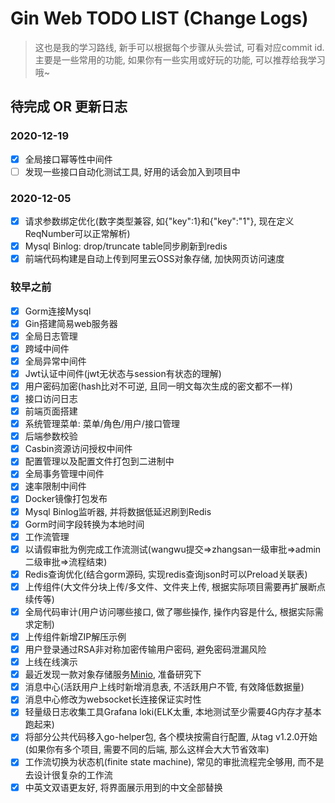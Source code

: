 <h1>Gin Web TODO LIST (Change Logs)</h1>

> 这也是我的学习路线, 新手可以根据每个步骤从头尝试, 可看对应commit id. 
> 主要是一些常用的功能, 如果你有一些实用或好玩的功能, 可以推荐给我学习哦~
## 待完成 OR 更新日志

### 2020-12-19
- [x] 全局接口幂等性中间件
- [ ] 发现一些接口自动化测试工具, 好用的话会加入到项目中

### 2020-12-05
- [x] 请求参数绑定优化(数字类型兼容, 如{"key":1}和{"key":"1"}, 现在定义ReqNumber可以正常解析)
- [x] Mysql Binlog: drop/truncate table同步刷新到redis
- [x] 前端代码构建是自动上传到阿里云OSS对象存储, 加快网页访问速度

### 较早之前
- [x] Gorm连接Mysql
- [x] Gin搭建简易web服务器
- [x] 全局日志管理
- [x] 跨域中间件
- [x] 全局异常中间件
- [x] Jwt认证中间件(jwt无状态与session有状态的理解)
- [x] 用户密码加密(hash比对不可逆, 且同一明文每次生成的密文都不一样)
- [x] 接口访问日志
- [x] 前端页面搭建
- [x] 系统管理菜单: 菜单/角色/用户/接口管理
- [x] 后端参数校验
- [x] Casbin资源访问授权中间件
- [x] 配置管理以及配置文件打包到二进制中
- [x] 全局事务管理中间件
- [x] 速率限制中间件
- [x] Docker镜像打包发布
- [x] Mysql Binlog监听器, 并将数据低延迟刷到Redis
- [x] Gorm时间字段转换为本地时间
- [x] 工作流管理
- [x] 以请假审批为例完成工作流测试(wangwu提交=>zhangsan一级审批=>admin二级审批=>流程结束)
- [x] Redis查询优化(结合gorm源码, 实现redis查询json时可以Preload关联表)
- [x] 上传组件(大文件分块上传/多文件、文件夹上传, 根据实际项目需要再扩展断点续传等)
- [x] 全局代码审计(用户访问哪些接口, 做了哪些操作, 操作内容是什么, 根据实际需求定制)
- [x] 上传组件新增ZIP解压示例
- [x] 用户登录通过RSA非对称加密传输用户密码, 避免密码泄漏风险
- [x] 上线在线演示
- [x] 最近发现一款对象存储服务[Minio](https://github.com/minio/minio), 准备研究下
- [x] 消息中心(活跃用户上线时新增消息表, 不活跃用户不管, 有效降低数据量)
- [x] 消息中心修改为websocket长连接保证实时性
- [x] 轻量级日志收集工具Grafana loki(ELK太重, 本地测试至少需要4G内存才基本跑起来)
- [x] 将部分公共代码移入go-helper包, 各个模块按需自行配置, 从tag v1.2.0开始(如果你有多个项目, 需要不同的后端, 那么这样会大大节省效率)
- [x] 工作流切换为状态机(finite state machine), 常见的审批流程完全够用, 而不是去设计很复杂的工作流
- [x] 中英文双语更友好, 将界面展示用到的中文全部替换
